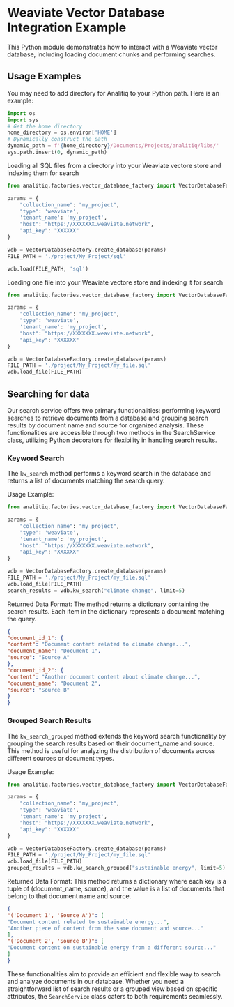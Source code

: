 # Weaviate Vector Database Integration Example

This Python module demonstrates how to interact with a Weaviate vector database, including loading document chunks and performing searches.

## Usage Examples

You may need to add directory for Analitiq to your Python path.
Here is an example:
```python
import os
import sys
# Get the home directory
home_directory = os.environ['HOME']
# Dynamically construct the path
dynamic_path = f'{home_directory}/Documents/Projects/analitiq/libs/'
sys.path.insert(0, dynamic_path)
```

Loading all SQL files from a directory into your Weaviate vectore store and indexing them for search

```python
from analitiq.factories.vector_database_factory import VectorDatabaseFactory

params = {
    "collection_name": "my_project",
    "type": 'weaviate',
    'tenant_name': 'my_project',
    "host": "https://XXXXXXX.weaviate.network",
    "api_key": "XXXXXX"
}

vdb = VectorDatabaseFactory.create_database(params)
FILE_PATH = './project/My_Project/sql'

vdb.load(FILE_PATH, 'sql')
```

Loading one file into your Weaviate vectore store and indexing it for search

```python
from analitiq.factories.vector_database_factory import VectorDatabaseFactory

params = {
    "collection_name": "my_project",
    "type": 'weaviate',
    'tenant_name': 'my_project',
    "host": "https://XXXXXXX.weaviate.network",
    "api_key": "XXXXXX"
}

vdb = VectorDatabaseFactory.create_database(params)
FILE_PATH = './project/My_Project/my_file.sql'
vdb.load_file(FILE_PATH)
```

## Searching for data
Our search service offers two primary functionalities: performing keyword searches to retrieve documents from a database and grouping search results by document name and source for organized analysis. These functionalities are accessible through two methods in the SearchService class, utilizing Python decorators for flexibility in handling search results.

### Keyword Search
The `kw_search` method performs a keyword search in the database and returns a list of documents matching the search query.

Usage Example:

```python
from analitiq.factories.vector_database_factory import VectorDatabaseFactory

params = {
    "collection_name": "my_project",
    "type": 'weaviate',
    'tenant_name': 'my_project',
    "host": "https://XXXXXXX.weaviate.network",
    "api_key": "XXXXXX"
}

vdb = VectorDatabaseFactory.create_database(params)
FILE_PATH = './project/My_Project/my_file.sql'
vdb.load_file(FILE_PATH)
search_results = vdb.kw_search("climate change", limit=5)
```
Returned Data Format:
The method returns a dictionary containing the search results. Each item in the dictionary represents a document matching the query.

```json
{
"document_id_1": {
"content": "Document content related to climate change...",
"document_name": "Document 1",
"source": "Source A"
},
"document_id_2": {
"content": "Another document content about climate change...",
"document_name": "Document 2",
"source": "Source B"
}
}
```
### Grouped Search Results
The `kw_search_grouped` method extends the keyword search functionality by grouping the search results based on their document_name and source. This method is useful for analyzing the distribution of documents across different sources or document types.

Usage Example:

```python
from analitiq.factories.vector_database_factory import VectorDatabaseFactory

params = {
    "collection_name": "my_project",
    "type": 'weaviate',
    'tenant_name': 'my_project',
    "host": "https://XXXXXXX.weaviate.network",
    "api_key": "XXXXXX"
}

vdb = VectorDatabaseFactory.create_database(params)
FILE_PATH = './project/My_Project/my_file.sql'
vdb.load_file(FILE_PATH)
grouped_results = vdb.kw_search_grouped("sustainable energy", limit=5)
```
Returned Data Format:
This method returns a dictionary where each key is a tuple of (document_name, source), and the value is a list of documents that belong to that document name and source.

```json
{
"('Document 1', 'Source A')": [
"Document content related to sustainable energy...",
"Another piece of content from the same document and source..."
],
"('Document 2', 'Source B')": [
"Document content on sustainable energy from a different source..."
]
}
```
These functionalities aim to provide an efficient and flexible way to search and analyze documents in our database. Whether you need a straightforward list of search results or a grouped view based on specific attributes, the `SearchService` class caters to both requirements seamlessly.
